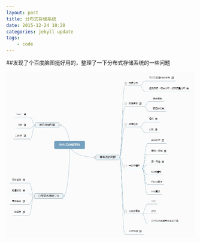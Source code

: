 ```yaml
---
layout: post
title: 分布式存储系统
date: 2015-12-24 10:20
categories: jekyll update
tags:
    - code
---
```


##发现了个百度脑图挺好用的，整理了一下分布式存储系统的一些问题

![distributed](/image/dis.jpg)
